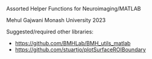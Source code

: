 Assorted Helper Functions for Neuroimaging/MATLAB

Mehul Gajwani
Monash University
2023


Suggested/required other libraries:
- https://github.com/BMHLab/BMH_utils_matlab
- https://github.com/stuartjo/plotSurfaceROIBoundary




